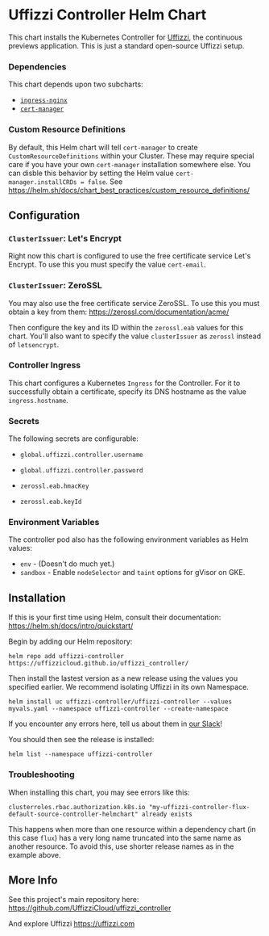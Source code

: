 # Uffizzi Controller Helm Chart

This chart installs the Kubernetes Controller for [Uffizzi](https://uffizzi.com), the continuous previews application. This is just a standard open-source Uffizzi setup.


### Dependencies

This chart depends upon two subcharts:

- [`ingress-nginx`](https://kubernetes.github.io/ingress-nginx/)
- [`cert-manager`](https://cert-manager.io/docs/)

### Custom Resource Definitions

By default, this Helm chart will tell `cert-manager` to create `CustomResourceDefinitions` within your Cluster. These may require special care if you have your own `cert-manager` installation somewhere else. You can disble this behavior by setting the Helm value `cert-manager.installCRDs = false`. See https://helm.sh/docs/chart_best_practices/custom_resource_definitions/

## Configuration

### `ClusterIssuer`: Let's Encrypt

Right now this chart is configured to use the free certificate service Let's Encrypt. To use this you must specify the value `cert-email`.

### `ClusterIssuer`: ZeroSSL

You may also use the free certificate service ZeroSSL. To use this you must obtain a key from them: https://zerossl.com/documentation/acme/

Then configure the key and its ID within the `zerossl.eab` values for this chart. You'll also want to specify the value `clusterIssuer` as `zerossl` instead of `letsencrypt`.

### Controller Ingress

This chart configures a Kubernetes `Ingress` for the Controller. For it to successfully obtain a certificate, specify its DNS hostname as the value `ingress.hostname`.

### Secrets

The following secrets are configurable:

- `global.uffizzi.controller.username`
- `global.uffizzi.controller.password`

- `zerossl.eab.hmacKey`
- `zerossl.eab.keyId`

### Environment Variables

The controller pod also has the following environment variables as Helm values:

- `env` - (Doesn't do much yet.)
- `sandbox` - Enable `nodeSelector` and `taint` options for gVisor on GKE.

## Installation

If this is your first time using Helm, consult their documentation: https://helm.sh/docs/intro/quickstart/

Begin by adding our Helm repository:

```
helm repo add uffizzi-controller https://uffizzicloud.github.io/uffizzi_controller/
```

Then install the lastest version as a new release using the values you specified earlier. We recommend isolating Uffizzi in its own Namespace.

```
helm install uc uffizzi-controller/uffizzi-controller --values myvals.yaml --namespace uffizzi-controller --create-namespace
```

If you encounter any errors here, tell us about them in [our Slack](https://join.slack.com/t/uffizzi/shared_invite/zt-ffr4o3x0-J~0yVT6qgFV~wmGm19Ux9A)!

You should then see the release is installed:
```
helm list --namespace uffizzi-controller
```

### Troubleshooting

When installing this chart, you may see errors like this:
```
clusterroles.rbac.authorization.k8s.io "my-uffizzi-controller-flux-default-source-controller-helmchart" already exists
```

This happens when more than one resource within a dependency chart (in this case `flux`) has a very long name truncated into the same name as another resource. To avoid this, use shorter release names as in the example above.

## More Info

See this project's main repository here: https://github.com/UffizziCloud/uffizzi_controller

And explore Uffizzi https://uffizzi.com
